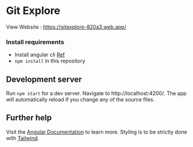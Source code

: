 # Git Explore
View Website : https://gitexplore-820a3.web.app/

### Install requirements
* Install angular cli [Ref](https://angular.io/cli)
* `npm install` in this repository 

## Development server

Run `npm start` for a dev server. Navigate to http://localhost:4200/. The app will automatically reload if you change any of the source files.

## Further help

Visit the [Angular Documentation](https://angular.io/guide/styleguide) to learn more.
Styling is to be strictly done with [Tailwind](https://tailwindcss.com/docs/installation).
